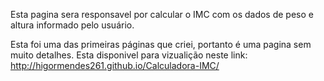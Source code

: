 Esta pagina sera responsavel por calcular o IMC com os dados de peso e altura informado pelo usuário.

Esta foi uma das primeiras páginas que criei, portanto é uma pagina sem muito detalhes. Esta disponivel para vizualição neste link: http://higormendes261.github.io/Calculadora-IMC/
